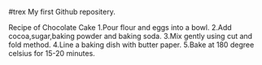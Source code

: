 
#trex
My first Github repositery.

Recipe of Chocolate Cake
1.Pour flour and eggs into a bowl.
2.Add cocoa,sugar,baking powder and baking soda.
3.Mix gently using cut and fold method.
4.Line a baking dish with butter paper.
5.Bake at 180 degree celsius for 15-20 minutes.
